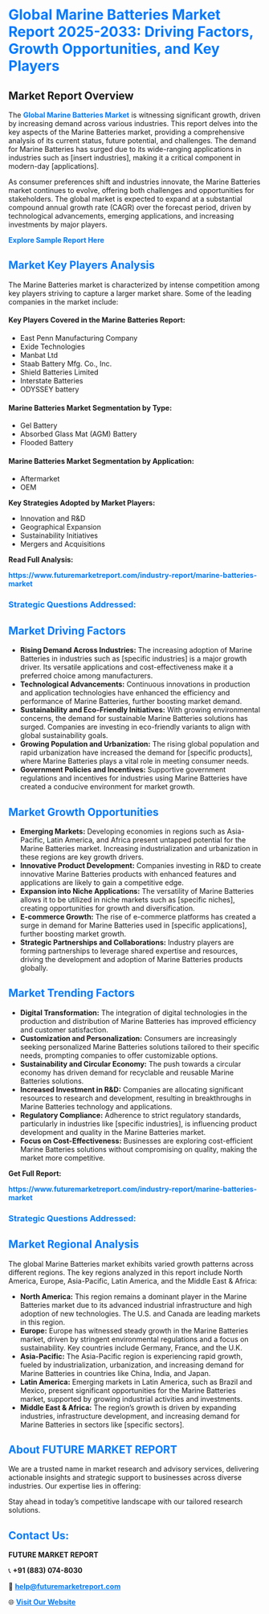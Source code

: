 <h1 style="color: #007BFF;">Global Marine Batteries Market Report 2025-2033: Driving Factors, Growth Opportunities, and Key Players</h1>

<section id="overview">
<h2>Market Report Overview</h2>
<p>The <a href="https://www.futuremarketreport.com/industry-report/marine-batteries-market" style="color: #007BFF; text-decoration: none;"><strong>Global Marine Batteries Market</strong></a> is witnessing significant growth, driven by increasing demand across various industries. This report delves into the key aspects of the Marine Batteries market, providing a comprehensive analysis of its current status, future potential, and challenges. The demand for Marine Batteries has surged due to its wide-ranging applications in industries such as [insert industries], making it a critical component in modern-day [applications].</p>
<p>As consumer preferences shift and industries innovate, the Marine Batteries market continues to evolve, offering both challenges and opportunities for stakeholders. The global market is expected to expand at a substantial compound annual growth rate (CAGR) over the forecast period, driven by technological advancements, emerging applications, and increasing investments by major players.</p>
</section>

<section id="overview">
<p><a href="https://www.futuremarketreport.com/request-sample/reportId=60055" style="color: #007BFF; text-decoration: none;"><strong>Explore Sample Report Here</strong></a></p>
</section>

<section id="key-players">
<h2 style="color: #007BFF;">Market Key Players Analysis</h2>
<p>The Marine Batteries market is characterized by intense competition among key players striving to capture a larger market share. Some of the leading companies in the market include:</p>
<h4>Key Players Covered in the Marine Batteries Report:</h4>
<ul><li>East Penn Manufacturing Company</li><li>Exide Technologies</li><li>Manbat Ltd</li><li>Staab Battery Mfg. Co., Inc.</li><li>Shield Batteries Limited</li><li>Interstate Batteries</li><li>ODYSSEY battery</li></ul>
<h4>Marine Batteries Market Segmentation by Type:</h4>
<ul><li>Gel Battery</li><li>Absorbed Glass Mat (AGM) Battery</li><li>Flooded Battery</li></ul>

<h4>Marine Batteries Market Segmentation by Application:</h4>
<ul><li>Aftermarket</li><li>OEM</li></ul>
<p><strong>Key Strategies Adopted by Market Players:</strong></p>
<ul>
<li>Innovation and R&D</li>
<li>Geographical Expansion</li>
<li>Sustainability Initiatives</li>
<li>Mergers and Acquisitions</li>
</ul>
</section>

<section>
<p><strong>Read Full Analysis: </strong></p><a href="https://www.futuremarketreport.com/industry-report/marine-batteries-market" style="color: #007BFF; text-decoration: none;"><strong>https://www.futuremarketreport.com/industry-report/marine-batteries-market</strong></a>
<h3 style="color: #007BFF;">Strategic Questions Addressed:</h3>
</section>

<section id="driving-factors">
<h2 style="color: #007BFF;">Market Driving Factors</h2>
<ul>
<li><strong>Rising Demand Across Industries:</strong> The increasing adoption of Marine Batteries in industries such as [specific industries] is a major growth driver. Its versatile applications and cost-effectiveness make it a preferred choice among manufacturers.</li>
<li><strong>Technological Advancements:</strong> Continuous innovations in production and application technologies have enhanced the efficiency and performance of Marine Batteries, further boosting market demand.</li>
<li><strong>Sustainability and Eco-Friendly Initiatives:</strong> With growing environmental concerns, the demand for sustainable Marine Batteries solutions has surged. Companies are investing in eco-friendly variants to align with global sustainability goals.</li>
<li><strong>Growing Population and Urbanization:</strong> The rising global population and rapid urbanization have increased the demand for [specific products], where Marine Batteries plays a vital role in meeting consumer needs.</li>
<li><strong>Government Policies and Incentives:</strong> Supportive government regulations and incentives for industries using Marine Batteries have created a conducive environment for market growth.</li>
</ul>
</section>

<section id="growth-opportunities">
<h2 style="color: #007BFF;">Market Growth Opportunities</h2>
<ul>
<li><strong>Emerging Markets:</strong> Developing economies in regions such as Asia-Pacific, Latin America, and Africa present untapped potential for the Marine Batteries market. Increasing industrialization and urbanization in these regions are key growth drivers.</li>
<li><strong>Innovative Product Development:</strong> Companies investing in R&D to create innovative Marine Batteries products with enhanced features and applications are likely to gain a competitive edge.</li>
<li><strong>Expansion into Niche Applications:</strong> The versatility of Marine Batteries allows it to be utilized in niche markets such as [specific niches], creating opportunities for growth and diversification.</li>
<li><strong>E-commerce Growth:</strong> The rise of e-commerce platforms has created a surge in demand for Marine Batteries used in [specific applications], further boosting market growth.</li>
<li><strong>Strategic Partnerships and Collaborations:</strong> Industry players are forming partnerships to leverage shared expertise and resources, driving the development and adoption of Marine Batteries products globally.</li>
</ul>
</section>

<section id="trending-factors">
<h2 style="color: #007BFF;">Market Trending Factors</h2>
<ul>
<li><strong>Digital Transformation:</strong> The integration of digital technologies in the production and distribution of Marine Batteries has improved efficiency and customer satisfaction.</li>
<li><strong>Customization and Personalization:</strong> Consumers are increasingly seeking personalized Marine Batteries solutions tailored to their specific needs, prompting companies to offer customizable options.</li>
<li><strong>Sustainability and Circular Economy:</strong> The push towards a circular economy has driven demand for recyclable and reusable Marine Batteries solutions.</li>
<li><strong>Increased Investment in R&D:</strong> Companies are allocating significant resources to research and development, resulting in breakthroughs in Marine Batteries technology and applications.</li>
<li><strong>Regulatory Compliance:</strong> Adherence to strict regulatory standards, particularly in industries like [specific industries], is influencing product development and quality in the Marine Batteries market.</li>
<li><strong>Focus on Cost-Effectiveness:</strong> Businesses are exploring cost-efficient Marine Batteries solutions without compromising on quality, making the market more competitive.</li>
</ul>
</section>

<section>
<p><strong>Get Full Report: </strong></p><a href="https://www.futuremarketreport.com/industry-report/marine-batteries-market" style="color: #007BFF; text-decoration: none;"><strong>https://www.futuremarketreport.com/industry-report/marine-batteries-market</strong></a>
<h3 style="color: #007BFF;">Strategic Questions Addressed:</h3>
</section>


<section id="regional-analysis">
<h2 style="color: #007BFF;">Market Regional Analysis</h2>
<p>The global Marine Batteries market exhibits varied growth patterns across different regions. The key regions analyzed in this report include North America, Europe, Asia-Pacific, Latin America, and the Middle East & Africa:</p>
<ul>
<li><strong>North America:</strong> This region remains a dominant player in the Marine Batteries market due to its advanced industrial infrastructure and high adoption of new technologies. The U.S. and Canada are leading markets in this region.</li>
<li><strong>Europe:</strong> Europe has witnessed steady growth in the Marine Batteries market, driven by stringent environmental regulations and a focus on sustainability. Key countries include Germany, France, and the U.K.</li>
<li><strong>Asia-Pacific:</strong> The Asia-Pacific region is experiencing rapid growth, fueled by industrialization, urbanization, and increasing demand for Marine Batteries in countries like China, India, and Japan.</li>
<li><strong>Latin America:</strong> Emerging markets in Latin America, such as Brazil and Mexico, present significant opportunities for the Marine Batteries market, supported by growing industrial activities and investments.</li>
<li><strong>Middle East & Africa:</strong> The region’s growth is driven by expanding industries, infrastructure development, and increasing demand for Marine Batteries in sectors like [specific sectors].</li>
</ul>
</section>

<footer>
<h2 style="color: #007BFF;">About FUTURE MARKET REPORT</h2>
<p>We are a trusted name in market research and advisory services, delivering actionable insights and strategic support to businesses across diverse industries. Our expertise lies in offering:</p>

<p>Stay ahead in today’s competitive landscape with our tailored research solutions.</p>

<h2 style="color: #007BFF;">Contact Us:</h2>
<p><strong>FUTURE MARKET REPORT</strong></p>
<p>📞 <strong>+91 (883) 074-8030</strong></p>
<p>📧 <strong><a href="mailto:help@futuremarketreport.com" style="color: #007BFF;">help@futuremarketreport.com</a></strong></p>
<p>🌐 <strong><a href="https://www.futuremarketreport.com/" style="color: #007BFF;">Visit Our Website</a></strong></p>
</footer>